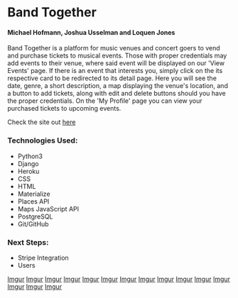 # Band Together 

#### Michael Hofmann, Joshua Usselman and Loquen Jones

Band Together is a platform for music venues and concert goers to vend and purchase tickets to musical events. Those with proper credentials may add events to their venue, where said event will be displayed on our 'View Events' page. If there is an event that interests you, simply click on the its respective card to be redirected to its detail page. Here you will see the date, genre, a short description, a map displaying the venue's location, and a button to add tickets, along with edit and delete buttons should you have the proper credentials. On the 'My Profile' page you can view your purchased tickets to upcoming events.

Check the site out [here](http://bandtogether-lmj.herokuapp.com/)

### Technologies Used:
 * Python3
 * Django
 * Heroku
 * CSS
 * HTML
 * Materialize
 * Places API
 * Maps JavaScript API
 * PostgreSQL
 * Git/GitHub

 ### Next Steps:
  * Stripe Integration
  * Users

  [Imgur](https://i.imgur.com/vi2ojEh.png)
  [Imgur](https://i.imgur.com/fYzZbWi.png)
  [Imgur](https://i.imgur.com/fr91JFe.png)
  [Imgur](https://i.imgur.com/6qEURkO.png)
  [Imgur](https://i.imgur.com/sraSAYL.png)
  [Imgur](https://i.imgur.com/B70nfgB.png)
  [Imgur](https://i.imgur.com/q1LykK4.png)
  [Imgur](https://i.imgur.com/inbwzU5.png)
  [Imgur](https://i.imgur.com/2ld4Fl6.png)
  [Imgur](https://i.imgur.com/sv8UyVm.png)
  [Imgur](https://i.imgur.com/SDtGquO.png)
  [Imgur](https://i.imgur.com/nhkjnYk.png)
  [Imgur](https://i.imgur.com/i1KN9EC.png)
  [Imgur](https://i.imgur.com/DDFXFkg.png)
  [Imgur](https://i.imgur.com/5lgsYK8.png)

